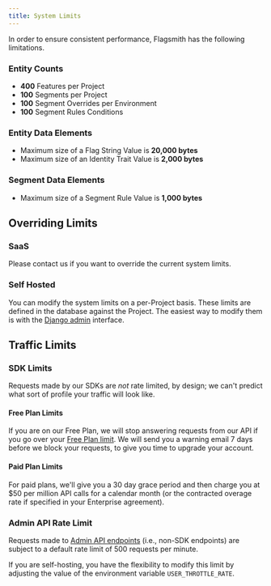 ```yaml
---
title: System Limits
---
```


In order to ensure consistent performance, Flagsmith has the following limitations.

### Entity Counts

- **400** Features per Project
- **100** Segments per Project
- **100** Segment Overrides per Environment
- **100** Segment Rules Conditions

### Entity Data Elements

- Maximum size of a Flag String Value is **20,000 bytes**
- Maximum size of an Identity Trait Value is **2,000 bytes**

### Segment Data Elements

- Maximum size of a Segment Rule Value is **1,000 bytes**

## Overriding Limits

### SaaS

Please contact us if you want to override the current system limits.

### Self Hosted

You can modify the system limits on a per-Project basis. These limits are defined in the database against the Project.
The easiest way to modify them is with the [Django admin](/deployment/configuration/django-admin.md) interface.

## Traffic Limits

### SDK Limits

Requests made by our SDKs are _not_ rate limited, by design; we can't predict what sort of profile your traffic will
look like.

#### Free Plan Limits

If you are on our Free Plan, we will stop answering requests from our API if you go over your
[Free Plan limit](https://www.flagsmith.com/pricing). We will send you a warning email 7 days before we block your
requests, to give you time to upgrade your account.

#### Paid Plan Limits

For paid plans, we'll give you a 30 day grace period and then charge you at $50 per million API calls for a calendar
month (or the contracted overage rate if specified in your Enterprise agreement).

### Admin API Rate Limit

Requests made to [Admin API endpoints](/clients/rest#private-admin-api-endpoints) (i.e., non-SDK endpoints) are subject
to a default rate limit of 500 requests per minute.

If you are self-hosting, you have the flexibility to modify this limit by adjusting the value of the environment
variable `USER_THROTTLE_RATE`.
